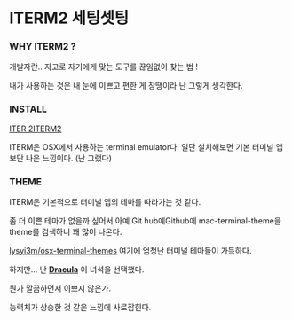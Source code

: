 
# ITERM2 세팅셋팅 

### WHY ITERM2 ?

개발자란.. 자고로 자기에게 맞는 도구를 끊임없이 찾는 법 !

내가 사용하는 것은 내 눈에 이쁘고 편한 게 장땡이라 난 그렇게 생각한다. 

### INSTALL 
[ITER 2ITERM2](https://www.iterm2.com/) 

ITERM은 OSX에서 사용하는 terminal emulator다. 
일단 설치해보면 기본 터미널 앱보단 나은 느낌이다. (난 그랬다) 

### THEME 

ITERM은 기본적으로 터미널 앱의 테마를 따라가는 것 같다. 

좀 더 이쁜 테마가 없을까 싶어서 아예 Git hub에Github에 mac-terminal-theme을theme를 검색하니 꽤 많이 나온다. 

[lysyi3m/osx-terminal-themes](http://github.com/lysyi3m/osx-terminal-themes) 여기에 엄청난 터미널 테마들이 가득하다. 

하지만… 난 **[Dracula](https://draculatheme.com/)** 이 녀석을 선택했다. 

뭔가 깔끔하면서 이쁘지 않은가. 

능력치가 상승한 것 같은 느낌에 사로잡힌다. 